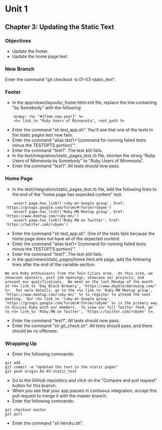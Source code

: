 # Unit 1
## Chapter 3: Updating the Static Text

### Objectives
* Update the footer.
* Update the home page text.

### New Branch
Enter the command "git checkout -b 01-03-static_text".

### Footer
* In the app/views/layouts/_footer.html.erb file, replace the line containing "by Somebody" with the following:
```
    &copy; <%= "#{Time.now.year}" %>
    <%= link_to "Ruby Users of Minnesota", root_path %>
```
* Enter the command "sh test_app.sh".  You'll see that one of the tests in the static pages test now fails.
* Enter the command "alias test1='(command for running failed tests minus the TESTOPTS portion)'".
* Enter the command "test1".  The test still fails.
* In the test/integration/static_pages_test.rb file, shorten the string "Ruby Users of Minnesota by Somebody" to "Ruby Users of Minnesota".
* Enter the command "test1".  All tests should now pass.

### Home Page
* In the test/integration/static_pages_test.rb file, add the following lines to the end of the "home page has expected content" test.
```
    assert page.has_link?('ruby.mn Google group', href: 'https://groups.google.com/forum/#!forum/rubymn')
    assert page.has_link?('Ruby.MN Meetup group', href: 'https://www.meetup.com/ruby-mn/')
    assert page.has_link?('Ruby.MN on Twitter', href: 'https://twitter.com/rubymn')
```
* Enter the command "sh test_app.sh".  One of the tests fails because the home page does not have all of the expected content.
* Enter the command "alias test1='(command for running failed tests minus the TESTOPTS portion)'".
* Enter the command "test1".  The test still fails.
* In the app/views/static_pages/home.html.erb page, add the following lines after the end of the variable section:
```
We are Ruby enthusiasts from the Twin Cities area.  On this site, we showcase sponsors, post job openings, showcase our projects, and present our qualifications.  We meet on the last Monday of the month at <%= link_to 'Day Block Brewery', 'https://www.dayblockbrewing.com/' %>.  For more details, go to the <%= link_to 'Ruby.MN Meetup group', 'https://www.meetup.com/ruby-mn/' %> to register to attend the next meeting.  Our <%= link_to 'ruby.mn Google group', 'https://groups.google.com/forum/#!forum/rubymn' %> is the primary way to discuss Ruby with our members.  To view our full Twitter feed, go to <%= link_to 'Ruby.MN on Twitter', 'https://twitter.com/rubymn' %>.
```
* Enter the command "test1".  All tests should now pass.
* Enter the command "sh git_check.sh".  All tests should pass, and there should be no offenses.

### Wrapping Up
* Enter the following commands:
```
git add .
git commit -m "Updated the text in the static pages"
git push origin 01-03-static_text
```
* Go to the GitHub repository and click on the "Compare and pull request" button for this branch.
* When you see that your app passes in contiuous integration, accept this pull request to merge it with the master branch.
* Enter the following commands:
```
git checkout master
git pull
```
* Enter the command "sh heroku.sh".
